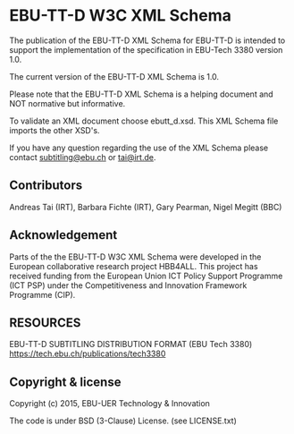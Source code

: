# EBU-TT-D W3C XML Schema

The publication of the EBU-TT-D XML Schema for EBU-TT-D is intended to support the implementation of the specification in EBU-Tech 3380 version 1.0.

The current version of the EBU-TT-D XML Schema is 1.0.

Please note that the EBU-TT-D XML Schema is a helping document and NOT normative but informative.

To validate an XML document choose ebutt_d.xsd. This XML Schema file imports the other XSD's.

If you have any question regarding the use of the XML Schema please contact subtitling@ebu.ch or tai@irt.de.

## Contributors
Andreas Tai (IRT), Barbara Fichte (IRT), Gary Pearman, Nigel Megitt (BBC)

## Acknowledgement
Parts of the the EBU-TT-D W3C XML Schema were developed in the European collaborative research project HBB4ALL. This project has received funding from the European Union ICT Policy Support Programme (ICT PSP) under the Competitiveness and Innovation Framework Programme (CIP).

## RESOURCES     
EBU-TT-D SUBTITLING DISTRIBUTION FORMAT (EBU Tech 3380) https://tech.ebu.ch/publications/tech3380

## Copyright & license

Copyright (c) 2015, EBU-UER Technology & Innovation

The code is under BSD (3-Clause) License. (see LICENSE.txt)
